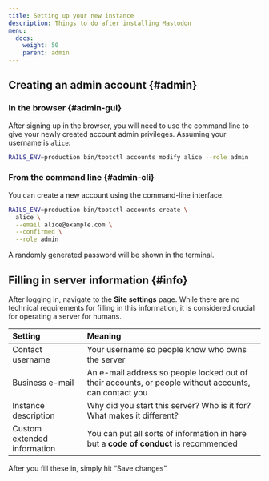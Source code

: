 ```yaml
---
title: Setting up your new instance
description: Things to do after installing Mastodon
menu:
  docs:
    weight: 50
    parent: admin
---
```


## Creating an admin account {#admin}

### In the browser {#admin-gui}

After signing up in the browser, you will need to use the command line to give your newly created account admin privileges. Assuming your username is `alice`:

```bash
RAILS_ENV=production bin/tootctl accounts modify alice --role admin
```

### From the command line {#admin-cli}

You can create a new account using the command-line interface.

```bash
RAILS_ENV=production bin/tootctl accounts create \
  alice \
  --email alice@example.com \
  --confirmed \
  --role admin
```

A randomly generated password will be shown in the terminal.

## Filling in server information {#info}

After logging in, navigate to the **Site settings** page. While there are no technical requirements for filling in this information, it is considered crucial for operating a server for humans.

| Setting | Meaning |
| :--- | :--- |
| Contact username | Your username so people know who owns the server |
| Business e-mail | An e-mail address so people locked out of their accounts, or people without accounts, can contact you |
| Instance description | Why did you start this server? Who is it for? What makes it different? |
| Custom extended information | You can put all sorts of information in here but a **code of conduct** is recommended |

After you fill these in, simply hit “Save changes”.

